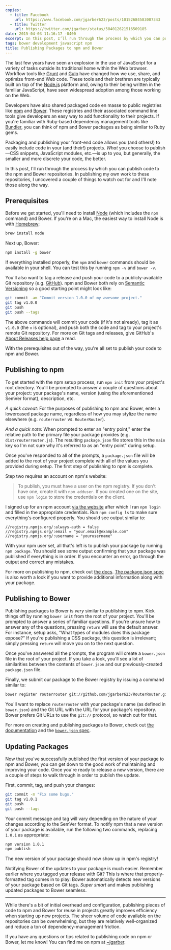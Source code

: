 ```yaml
---
copies:
  - title: Facebook
    url: https://www.facebook.com/jgarber623/posts/10152684583007343
  - title: Twitter
    url: https://twitter.com/jgarber/status/584012621516509185
date: 2015-04-03 11:16:17 -0400
excerpt: In this post, I’ll run through the process by which you can publish code to the npm and Bower repositories.
tags: bower development javascript npm
title: Publishing Packages to npm and Bower
---
```


The last few years have seen an explosion in the use of JavaScript for a variety of tasks outside its traditional home within the Web browser. Workflow tools like [Grunt](http://gruntjs.com/) and [Gulp](http://gulpjs.com) have changed how we use, share, and optimize front-end Web code. These tools and their brethren are typically built on top of the [Node.js](https://nodejs.org/) platform and, owing to their being written in the familiar JavaScript, have seen widespread adoption among those working on the Web.

Developers have also shared packaged code en masse to public registries like [npm](https://www.npmjs.com/) and [Bower](http://bower.io/). These registries and their associated command line tools give developers an easy way to add functionality to their projects. If you're familiar with Ruby-based dependency management tools like [Bundler](http://bundler.io/), you can think of npm and Bower packages as being similar to Ruby gems.

Packaging and publishing your front-end code allows you (and others!) to easily include code in your (and their!) projects. _What_ you choose to publish—CSS snippets, JavaScript modules, etc.—is up to you, but generally, the smaller and more discrete your code, the better.

In this post, I'll run through the process by which you can publish code to the npm and Bower repositories. In publishing my own work to these repositories, I uncovered a couple of things to watch out for and I'll note those along the way.

## Prerequisites

Before we get started, you'll need to install [Node](https://nodejs.org/) (which includes the `npm` command) and Bower. If you're on a Mac, the easiest way to install Node is with [Homebrew](http://brew.sh/):

```sh
brew install node
```

Next up, Bower:

```sh
npm install -g bower
```

If everything installed properly, the `npm` and `bower` commands should be available in your shell. You can test this by running `npm -v` and `bower -v`.

You'll also want to tag a release and push your code to a publicly-available Git repository (e.g. [GitHub](https://github.com/)). npm and Bower both rely on [Semantic Versioning](http://semver.org/) so a good starting point might look like:

```sh
git commit -am "Commit version 1.0.0 of my awesome project."
git tag v1.0.0
git push
git push --tags
```

The above commands will commit your code (if it's not already), tag it as `v1.0.0` (the `v` is optional), and push both the code and tag to your project's remote Git repository. For more on Git tags and releases, give GitHub's [About Releases help page](https://help.github.com/articles/about-releases/) a read.

With the prerequisites out of the way, you're all set to publish your code to npm and Bower.

## Publishing to npm

To get started with the npm setup process, run `npm init` from your project's root directory. You'll be prompted to answer a couple of questions about your project: your package's name, version (using the aforementioned SemVer format), description, etc.

_A quick caveat:_ For the purposes of publishing to npm and Bower, enter a lowercased package name, regardless of how you may stylize the name elsewhere (e.g. `routerrouter` vs. `RouterRouter`).

_And a quick note:_ When prompted to enter an "entry point," enter the relative path to the primary file your package provides (e.g. `dist/routerrouter.js`). The resulting `package.json` file stores this in the `main` key so I'm not sure why it's referred to as an "entry point" during setup.

Once you've responded to all of the prompts, a `package.json` file will be added to the root of your project complete with all of the values you provided during setup. The first step of publishing to npm is complete.

Step two requires an account on npm's website:

> To publish, you must have a user on the npm registry. If you don't have one, create it with `npm adduser`. If you created one on the site, use `npm login` to store the credentials on the client.

I signed up for an npm account [via the website](https://www.npmjs.com/signup) after which I ran `npm login` and filled in the appropriate credentials. Run `npm config ls` to make sure everything's configured properly. You should see output similar to:

```
//registry.npmjs.org/:always-auth = false
//registry.npmjs.org/:email = "your.email@example.com"
//registry.npmjs.org/:username = "yourusername"
```

With your npm user set, all that's left is to publish your package by running `npm package`. You should see some output confirming that your package was published if everything is in order. If you encounter an error, go through the output and correct any mistakes.

For more on publishing to npm, check out [the docs](https://docs.npmjs.com/getting-started/publishing-npm-packages). [The package.json spec](https://docs.npmjs.com/files/package.json) is also worth a look if you want to provide additional information along with your package.

## Publishing to Bower

Publishing packages to Bower is _very_ similar to publishing to npm. Kick things off by running `bower init` from the root of your project. You'll be prompted to answer a series of familiar questions. If you're unsure how to answer any of the questions, pressing `return` will use the default answer. For instance, setup asks, "What types of modules does this package expose?" If you're publishing a CSS package, this question is irrelevant; simply pressing `return` will move you on to the next question.

Once you've answered all the prompts, the program will create a `bower.json` file in the root of your project. If you take a look, you'll see a lot of similarities between the contents of `bower.json` and our previously-created `package.json` file.

Finally, we submit our package to the Bower registry by issuing a command similar to:

```sh
bower register routerrouter git://github.com/jgarber623/RouterRouter.git
```

You'll want to replace `routerrouter` with your package's name (as defined in `bower.json`) and the Git URL with the URL for your package's repository. Bower prefers Git URLs to use the `git://` protocol, so watch out for that.

For more on creating and publishing packages to Bower, check out [the documentation](http://bower.io/docs/creating-packages/) and the [`bower.json` spec](https://github.com/bower/bower.json-spec).

## Updating Packages

Now that you've successfully published the first version of your package to npm and Bower, you can get down to the good work of maintaining and improving your code. Once you're ready to release a new version, there are a couple of steps to walk through in order to publish the update.

First, commit, tag, and push your changes:

```sh
git commit -m "Fix some bugs."
git tag v1.0.1
git push
git push --tags
```

Your commit message and tag will vary depending on the nature of your changes according to the SemVer format. To notify npm that a new version of your package is available, run the following two commands, replacing `1.0.1` as appropriate:

```sh
npm version 1.0.1
npm publish
```

The new version of your package should now show up in npm's registry!

Notifying Bower of the updates to your package is much easier. Remember earlier where you tagged your release with Git? This is where that properly-formatted tag comes in to play: Bower automatically detects new versions of your package based on Git tags. _Super smart_ and makes publishing updated packages to Bower seamless.

---

While there's a bit of initial overhead and configuration, publishing pieces of code to npm and Bower for reuse in projects greatly improves efficiency when starting up new projects. The sheer volume of code available on the repositories can be overwhelming, but they are relatively well-organized and reduce a ton of dependency-management friction.

If you have any questions or tips related to publishing code on npm or Bower, let me know! You can find me on npm at [~jgarber](https://www.npmjs.com/~jgarber).